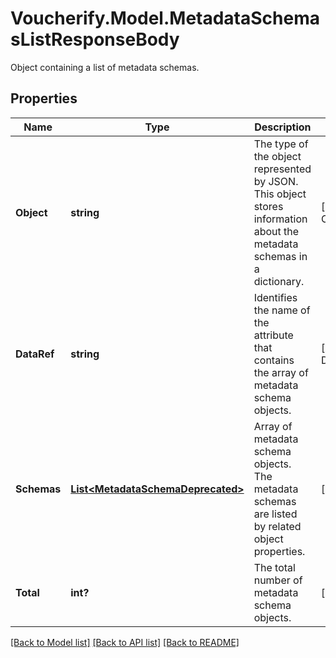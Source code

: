 # Voucherify.Model.MetadataSchemasListResponseBody
Object containing a list of metadata schemas.

## Properties

Name | Type | Description | Notes
------------ | ------------- | ------------- | -------------
**Object** | **string** | The type of the object represented by JSON. This object stores information about the metadata schemas in a dictionary. | [optional] [default to ObjectEnum.List]
**DataRef** | **string** | Identifies the name of the attribute that contains the array of metadata schema objects. | [optional] [default to DataRefEnum.Schemas]
**Schemas** | [**List&lt;MetadataSchemaDeprecated&gt;**](MetadataSchemaDeprecated.md) | Array of metadata schema objects. The metadata schemas are listed by related object properties. | [optional] 
**Total** | **int?** | The total number of metadata schema objects. | [optional] 

[[Back to Model list]](../README.md#documentation-for-models) [[Back to API list]](../README.md#documentation-for-api-endpoints) [[Back to README]](../README.md)

